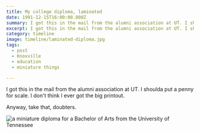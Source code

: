 ```yaml
---
title: My college diploma, laminated
date: 1991-12-15T16:00:00.000Z
summary: I got this in the mail from the alumni association at UT. I shoulda put a penny for scale. 
excerpt: I got this in the mail from the alumni association at UT. I shoulda put a penny for scale. 
category: timeline
image: timeline/laminated-diploma.jpg
tags:
  - post 
  - Knoxville
  - education
  - miniature things

---
```


I got this in the mail from the alumni association at UT. I shoulda put a penny for scale. I don't think I ever got the big printout.
 
Anyway, take that, doubters.

![a miniature diploma for a Bachelor of Arts from the University of Tennessee](/static/img/timeline/laminated-diploma.jpg)

